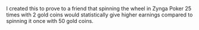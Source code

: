 I created this to prove to a friend that spinning the wheel in Zynga Poker 25 times with 2 gold coins would statistically give higher earnings compared to spinning it once with 50 gold coins.